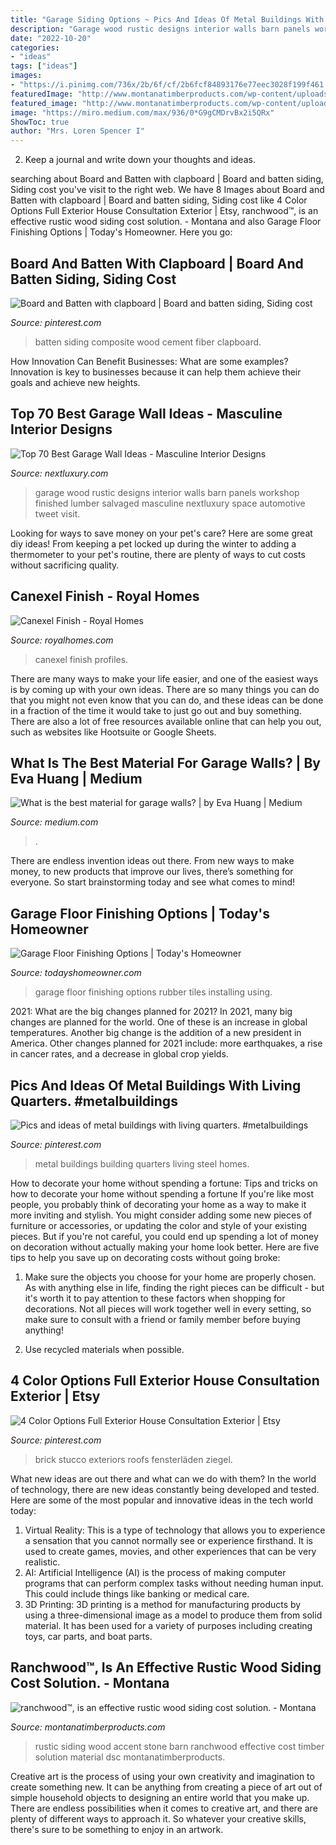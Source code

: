 ```yaml
---
title: "Garage Siding Options ~ Pics And Ideas Of Metal Buildings With Living Quarters. #metalbuildings"
description: "Garage wood rustic designs interior walls barn panels workshop finished lumber salvaged masculine nextluxury space automotive tweet visit"
date: "2022-10-20"
categories:
- "ideas"
tags: ["ideas"]
images:
- "https://i.pinimg.com/736x/2b/6f/cf/2b6fcf84893176e77eec3028f199f461.jpg"
featuredImage: "http://www.montanatimberproducts.com/wp-content/uploads/2014/09/DSC_0404.jpg"
featured_image: "http://www.montanatimberproducts.com/wp-content/uploads/2014/09/DSC_0404.jpg"
image: "https://miro.medium.com/max/936/0*G9gCMDrvBx2i5QRx"
ShowToc: true
author: "Mrs. Loren Spencer I"
---
```



2. Keep a journal and write down your thoughts and ideas.

	

		
searching about Board and Batten with clapboard | Board and batten siding, Siding cost you've visit to the right web. We have 8 Images about Board and Batten with clapboard | Board and batten siding, Siding cost like 4 Color Options Full Exterior House Consultation Exterior | Etsy, ranchwood™, is an effective rustic wood siding cost solution. - Montana and also Garage Floor Finishing Options | Today&#039;s Homeowner. Here you go:
		
    
## Board And Batten With Clapboard | Board And Batten Siding, Siding Cost

<img loading=lazy src="https://i.pinimg.com/736x/1c/53/dc/1c53dce71af70a93a4d348d67e180069--board-and-batten.jpg" onerror="this.onerror=null;this.src='https://tse1.mm.bing.net/th?id=OIP.L9vyhs6zG5rQKWU_tqJpGAHaFj&amp;pid=15.1';" alt="Board and Batten with clapboard | Board and batten siding, Siding cost">

_Source: pinterest.com_

>batten siding composite wood cement fiber clapboard. 

	

How Innovation Can Benefit Businesses: What are some examples?
Innovation is key to businesses because it can help them achieve their goals and achieve new heights.

    
## Top 70 Best Garage Wall Ideas - Masculine Interior Designs

<img loading=lazy src="http://nextluxury.com/wp-content/uploads/salvaged-rustic-barn-wood-garage-wall-ideas.jpg" onerror="this.onerror=null;this.src='https://tse3.mm.bing.net/th?id=OIP.s-LwxKkVYGByNE-lDuFRVQHaHa&amp;pid=15.1';" alt="Top 70 Best Garage Wall Ideas - Masculine Interior Designs">

_Source: nextluxury.com_

>garage wood rustic designs interior walls barn panels workshop finished lumber salvaged masculine nextluxury space automotive tweet visit. 

	

Looking for ways to save money on your pet's care? Here are some great diy ideas! From keeping a pet locked up during the winter to adding a thermometer to your pet's routine, there are plenty of ways to cut costs without sacrificing quality.

    
## Canexel Finish - Royal Homes

<img loading=lazy src="https://www.royalhomes.com/wp-content/uploads/2014/11/Ultraplank.gif" onerror="this.onerror=null;this.src='https://tse2.mm.bing.net/th?id=OIP.3enWbGVjOxSF2L4VGJ5sZwHaEW&amp;pid=15.1';" alt="Canexel Finish - Royal Homes">

_Source: royalhomes.com_

>canexel finish profiles. 

	

There are many ways to make your life easier, and one of the easiest ways is by coming up with your own ideas. There are so many things you can do that you might not even know that you can do, and these ideas can be done in a fraction of the time it would take to just go out and buy something. There are also a lot of free resources available online that can help you out, such as websites like Hootsuite or Google Sheets.

    
## What Is The Best Material For Garage Walls? | By Eva Huang | Medium

<img loading=lazy src="https://miro.medium.com/max/936/0*G9gCMDrvBx2i5QRx" onerror="this.onerror=null;this.src='https://tse2.mm.bing.net/th?id=OIP.fnwtmzOCVxwm5kKe7hzTBgHaEo&amp;pid=15.1';" alt="What is the best material for garage walls? | by Eva Huang | Medium">

_Source: medium.com_

>. 

	

There are endless invention ideas out there. From new ways to make money, to new products that improve our lives, there’s something for everyone. So start brainstorming today and see what comes to mind!

    
## Garage Floor Finishing Options | Today&#039;s Homeowner

<img loading=lazy src="http://www.todayshomeowner.com/wp-content/uploads/2015/09/garage-floor-finishing-options-1-install-rubber-tiles.jpg" onerror="this.onerror=null;this.src='https://tse3.mm.bing.net/th?id=OIP.TEFjxW_-L78Gdm9tU1dlngHaDo&amp;pid=15.1';" alt="Garage Floor Finishing Options | Today&#039;s Homeowner">

_Source: todayshomeowner.com_

>garage floor finishing options rubber tiles installing using. 

	

2021: What are the big changes planned for 2021?
In 2021, many big changes are planned for the world. One of these is an increase in global temperatures. Another big change is the addition of a new president in America. Other changes planned for 2021 include: more earthquakes, a rise in cancer rates, and a decrease in global crop yields.

    
## Pics And Ideas Of Metal Buildings With Living Quarters. #metalbuildings

<img loading=lazy src="https://i.pinimg.com/736x/2b/6f/cf/2b6fcf84893176e77eec3028f199f461.jpg" onerror="this.onerror=null;this.src='https://tse4.mm.bing.net/th?id=OIP.RjDsy7KBZB95GlyizU-5-gHaLH&amp;pid=15.1';" alt="Pics and ideas of metal buildings with living quarters. #metalbuildings">

_Source: pinterest.com_

>metal buildings building quarters living steel homes. 

	

How to decorate your home without spending a fortune: Tips and tricks on how to decorate your home without spending a fortune
If you're like most people, you probably think of decorating your home as a way to make it more inviting and stylish. You might consider adding some new pieces of furniture or accessories, or updating the color and style of your existing pieces. But if you're not careful, you could end up spending a lot of money on decoration without actually making your home look better. Here are five tips to help you save up on decorating costs without going broke: 
1. Make sure the objects you choose for your home are properly chosen. As with anything else in life, finding the right pieces can be difficult - but it's worth it to pay attention to these factors when shopping for decorations. Not all pieces will work together well in every setting, so make sure to consult with a friend or family member before buying anything! 

2. Use recycled materials when possible.

    
## 4 Color Options Full Exterior House Consultation Exterior | Etsy

<img loading=lazy src="https://i.pinimg.com/736x/2f/53/ba/2f53ba42f40365bfa87b12acae8ccb63.jpg" onerror="this.onerror=null;this.src='https://tse2.mm.bing.net/th?id=OIP.w5oElhdmkA8TIGvH9qZB7gHaE8&amp;pid=15.1';" alt="4 Color Options Full Exterior House Consultation Exterior | Etsy">

_Source: pinterest.com_

>brick stucco exteriors roofs fensterläden ziegel. 

	

What new ideas are out there and what can we do with them?
In the world of technology, there are new ideas constantly being developed and tested. Here are some of the most popular and innovative ideas in the tech world today: 
1. Virtual Reality: This is a type of technology that allows you to experience a sensation that you cannot normally see or experience firsthand. It is used to create games, movies, and other experiences that can be very realistic. 
2. AI: Artificial Intelligence (AI) is the process of making computer programs that can perform complex tasks without needing human input. This could include things like banking or medical care. 
3. 3D Printing: 3D printing is a method for manufacturing products by using a three-dimensional image as a model to produce them from solid material. It has been used for a variety of purposes including creating toys, car parts, and boat parts.

    
## Ranchwood™, Is An Effective Rustic Wood Siding Cost Solution. - Montana

<img loading=lazy src="http://www.montanatimberproducts.com/wp-content/uploads/2014/09/DSC_0404.jpg" onerror="this.onerror=null;this.src='https://tse2.mm.bing.net/th?id=OIP.L-Z7PSz8B1eToZMMRm6j8QHaD4&amp;pid=15.1';" alt="ranchwood™, is an effective rustic wood siding cost solution. - Montana">

_Source: montanatimberproducts.com_

>rustic siding wood accent stone barn ranchwood effective cost timber solution material dsc montanatimberproducts. 

	

Creative art is the process of using your own creativity and imagination to create something new. It can be anything from creating a piece of art out of simple household objects to designing an entire world that you make up. There are endless possibilities when it comes to creative art, and there are plenty of different ways to approach it. So whatever your creative skills, there's sure to be something to enjoy in an artwork.

